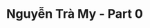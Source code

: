 ---
layout: album
resource: instagram
title: "Nguyễn Trà My - Part 0"
description: "Instagram album of Nguyễn Trà My, part 0.</br> Username: teamy_99"
active: gallery
album-title: "Nguyễn Trà My"
images:
  - image_path: teamy_99/0/20210920_191403_242228139_1581601022181013_2038206486455308856_n.jpg
  - image_path: teamy_99/0/20210920_191403_242548481_4580321602020033_5916588600094885441_n.jpg
  - image_path: teamy_99/0/20210920_191403_242573431_3057753834506916_4845326917827230268_n.jpg
  - image_path: teamy_99/0/20220218_120830_274109672_143679898106311_1253457996972092222_n.jpg
  - image_path: teamy_99/0/20220225_092430_274540040_1114972385989477_9061779507051455636_n.jpg
  - image_path: teamy_99/0/20220307_143428_275376633_143505651484440_2430499840087623605_n.jpg
  - image_path: teamy_99/0/20220421_164718_278837854_2339781722830558_231386009917163912_n.jpg
  - image_path: teamy_99/0/20230413_210233_328396883_774792064289086_8438766217498017315_n.jpg
  - image_path: teamy_99/0/20230521_223605_347713515_730057725473956_4301778816055489687_n.jpg
  - image_path: teamy_99/0/20230521_223605_348437467_6067390863370420_2845864468372850744_n.jpg
  - image_path: teamy_99/0/20230602_120328_350637084_614823217269572_3395254699230234986_n.jpg
  - image_path: teamy_99/0/20230602_120328_350869406_263992136292589_2008807367536841296_n.jpg
  - image_path: teamy_99/0/20230907_110434_375827435_18365250208065911_4451922668295260080_n.jpg
  - image_path: teamy_99/0/20230907_110434_376617881_18365250217065911_5129316439973697552_n.jpg
  - image_path: teamy_99/0/20230907_110434_376618336_18365250199065911_1527611757838615508_n.jpg
  - image_path: teamy_99/0/20230907_110434_376834575_18365250226065911_2225847857452428104_n.jpg
  - image_path: teamy_99/0/20240318_132556_432654026_18401963290065911_5599895991303614776_n.jpg
  - image_path: teamy_99/0/20240330_124954_434286311_18403858480065911_7530335078876847690_n.jpg
  - image_path: teamy_99/0/20240330_124954_434315566_18403858489065911_5295284225568018577_n.jpg
  - image_path: teamy_99/0/20240330_124954_434325566_18403858471065911_3208234109556011363_n.jpg
  - image_path: teamy_99/0/20240418_123213_436199585_18406871443065911_7678533920811604456_n.jpg
  - image_path: teamy_99/0/20240418_123213_436258079_18406871452065911_4497906076146441663_n.jpg
  - image_path: teamy_99/0/20240418_123213_436314819_18406871470065911_9098149134458262363_n.jpg
  - image_path: teamy_99/0/20240418_123213_436424529_18406871461065911_4493807135431843285_n.jpg
  - image_path: teamy_99/0/20240514_144050_436142106_18411227611065911_5505296915994657008_n.jpg
  - image_path: teamy_99/0/20240514_144050_441536499_18411227602065911_706033977269452418_n.jpg
  - image_path: teamy_99/0/20240514_144050_441548183_18411227620065911_6017882612378090253_n.jpg
  - image_path: teamy_99/0/20240522_170644_445602357_18412537021065911_8763895896863804583_n.jpg
  - image_path: teamy_99/0/20240522_170644_445621949_18412537009065911_5973400965737675230_n.jpg
  - image_path: teamy_99/0/20241111_120643_466464353_18443536483065911_2779106517754020280_n.jpg
  - image_path: teamy_99/0/20241111_120643_466495896_18443536501065911_4823570393807315916_n.jpg
  - image_path: teamy_99/0/20241111_120643_466642694_18443536471065911_1512849291954052163_n.jpg
  - image_path: teamy_99/0/20241111_120643_466685251_18443536474065911_4503395546497343264_n.jpg
  - image_path: teamy_99/0/20241111_120643_466751757_18443536492065911_8565889349297706494_n.jpg
  - image_path: teamy_99/0/20250113_192923_473633563_18454870513065911_5807330979331757126_n.jpg
  - image_path: teamy_99/0/20250113_192923_473693025_18454870510065911_1459152750649682741_n.jpg
  - image_path: teamy_99/0/20250113_192923_473787319_18454870495065911_3481463289958809133_n.jpg
  - image_path: teamy_99/0/20250126_235353_472971357_18456984469065911_7926681759838184679_n.jpg
  - image_path: teamy_99/0/20250126_235353_475057186_18456984460065911_2275932692146751122_n.jpg
  - image_path: teamy_99/0/20250126_235353_475240718_18456984478065911_5050482124342786128_n.jpg
  - image_path: teamy_99/0/20250126_235353_475322893_18456984451065911_8729910827257698986_n.jpg
  - image_path: teamy_99/0/20250128_113224_475344034_18457211041065911_5972526762018885468_n.jpg
  - image_path: teamy_99/0/20250128_113224_475378830_18457211023065911_7638270756978406812_n.jpg
  - image_path: teamy_99/0/20250128_113224_475428600_18457211032065911_8713387965718661022_n.jpg
  - image_path: teamy_99/0/20250128_113224_475464233_18457211050065911_5917819081414327918_n.jpg
---